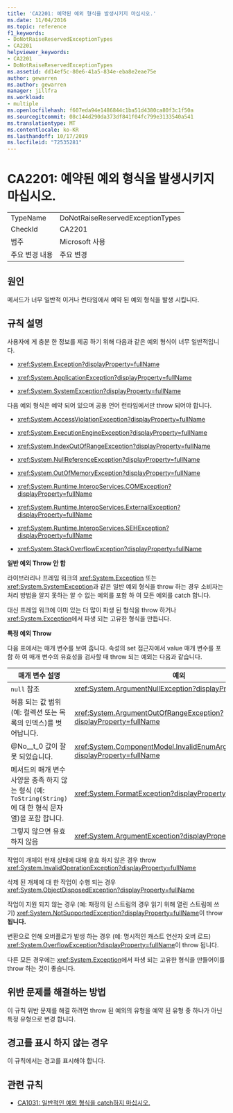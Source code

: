 ```yaml
---
title: 'CA2201: 예약된 예외 형식을 발생시키지 마십시오.'
ms.date: 11/04/2016
ms.topic: reference
f1_keywords:
- DoNotRaiseReservedExceptionTypes
- CA2201
helpviewer_keywords:
- CA2201
- DoNotRaiseReservedExceptionTypes
ms.assetid: dd14ef5c-80e6-41a5-834e-eba8e2eae75e
author: gewarren
ms.author: gewarren
manager: jillfra
ms.workload:
- multiple
ms.openlocfilehash: f607eda94e1486844c1ba51d4380ca80f3c1f50a
ms.sourcegitcommit: 08c144d290da373df841f04fc799e3133540a541
ms.translationtype: MT
ms.contentlocale: ko-KR
ms.lasthandoff: 10/17/2019
ms.locfileid: "72535281"
---
```

# <a name="ca2201-do-not-raise-reserved-exception-types"></a>CA2201: 예약된 예외 형식을 발생시키지 마십시오.

|||
|-|-|
|TypeName|DoNotRaiseReservedExceptionTypes|
|CheckId|CA2201|
|범주|Microsoft 사용|
|주요 변경 내용|주요 변경|

## <a name="cause"></a>원인

메서드가 너무 일반적 이거나 런타임에서 예약 된 예외 형식을 발생 시킵니다.

## <a name="rule-description"></a>규칙 설명

사용자에 게 충분 한 정보를 제공 하기 위해 다음과 같은 예외 형식이 너무 일반적입니다.

- <xref:System.Exception?displayProperty=fullName>

- <xref:System.ApplicationException?displayProperty=fullName>

- <xref:System.SystemException?displayProperty=fullName>

다음 예외 형식은 예약 되어 있으며 공용 언어 런타임에서만 throw 되어야 합니다.

- <xref:System.AccessViolationException?displayProperty=fullName>

- <xref:System.ExecutionEngineException?displayProperty=fullName>

- <xref:System.IndexOutOfRangeException?displayProperty=fullName>

- <xref:System.NullReferenceException?displayProperty=fullName>

- <xref:System.OutOfMemoryException?displayProperty=fullName>

- <xref:System.Runtime.InteropServices.COMException?displayProperty=fullName>

- <xref:System.Runtime.InteropServices.ExternalException?displayProperty=fullName>

- <xref:System.Runtime.InteropServices.SEHException?displayProperty=fullName>

- <xref:System.StackOverflowException?displayProperty=fullName>

**일반 예외 Throw 안 함**

라이브러리나 프레임 워크의 <xref:System.Exception> 또는 <xref:System.SystemException>과 같은 일반 예외 형식을 throw 하는 경우 소비자는 처리 방법을 알지 못하는 알 수 없는 예외를 포함 하 여 모든 예외를 catch 합니다.

대신 프레임 워크에 이미 있는 더 많이 파생 된 형식을 throw 하거나 <xref:System.Exception>에서 파생 되는 고유한 형식을 만듭니다.

**특정 예외 Throw**

다음 표에서는 매개 변수를 보여 줍니다. 속성의 set 접근자에서 value 매개 변수를 포함 하 여 매개 변수의 유효성을 검사할 때 throw 되는 예외는 다음과 같습니다.

|매개 변수 설명|예외|
|---------------------------|---------------|
|`null` 참조|<xref:System.ArgumentNullException?displayProperty=fullName>|
|허용 되는 값 범위 (예: 컬렉션 또는 목록의 인덱스)를 벗어납니다.|<xref:System.ArgumentOutOfRangeException?displayProperty=fullName>|
|@No__t_0 값이 잘못 되었습니다.|<xref:System.ComponentModel.InvalidEnumArgumentException?displayProperty=fullName>|
|메서드의 매개 변수 사양을 충족 하지 않는 형식 (예: `ToString(String)`에 대 한 형식 문자열)을 포함 합니다.|<xref:System.FormatException?displayProperty=fullName>|
|그렇지 않으면 유효 하지 않음|<xref:System.ArgumentException?displayProperty=fullName>|

작업이 개체의 현재 상태에 대해 유효 하지 않은 경우 throw <xref:System.InvalidOperationException?displayProperty=fullName>

삭제 된 개체에 대 한 작업이 수행 되는 경우 <xref:System.ObjectDisposedException?displayProperty=fullName>

작업이 지원 되지 않는 경우 (예: 재정의 된 스트림의 경우 읽기 위해 열린 스트림에 쓰기) <xref:System.NotSupportedException?displayProperty=fullName>이 throw **됩니다.**

변환으로 인해 오버플로가 발생 하는 경우 (예: 명시적인 캐스트 연산자 오버 로드) <xref:System.OverflowException?displayProperty=fullName>이 throw 됩니다.

다른 모든 경우에는 <xref:System.Exception>에서 파생 되는 고유한 형식을 만들어이를 throw 하는 것이 좋습니다.

## <a name="how-to-fix-violations"></a>위반 문제를 해결하는 방법

이 규칙 위반 문제를 해결 하려면 throw 된 예외의 유형을 예약 된 유형 중 하나가 아닌 특정 유형으로 변경 합니다.

## <a name="when-to-suppress-warnings"></a>경고를 표시 하지 않는 경우

이 규칙에서는 경고를 표시해야 합니다.

## <a name="related-rules"></a>관련 규칙

- [CA1031: 일반적인 예외 형식을 catch하지 마십시오.](../code-quality/ca1031.md)
